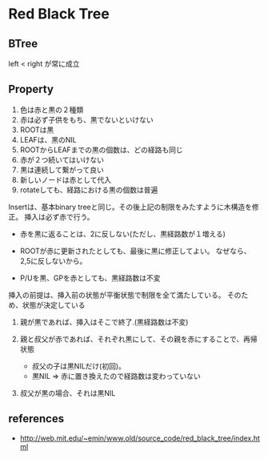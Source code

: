 # Red Black Tree

## BTree

left < right が常に成立

## Property

1. 色は赤と黒の２種類
2. 赤は必ず子供をもち、黒でないといけない
3. ROOTは黒
4. LEAFは、黒のNIL
5. ROOTからLEAFまでの黒の個数は、どの経路も同じ
6. 赤が２つ続いてはいけない
7. 黒は連続して繋がって良い
8. 新しいノードは赤として代入
9. rotateしても、経路における黒の個数は普遍

Insertは、基本binary treeと同じ。その後上記の制限をみたすように木構造を修正。
挿入は必ず赤で行う。

- 赤を黒に返ることは、2に反しない(ただし、黒経路数が１増える)
- ROOTが赤に更新されたとしても、最後に黒に修正してよい。
  なぜなら、2,5に反しないから。

- P/Uを黒、GPを赤としても、黒経路数は不変

挿入の前提は、挿入前の状態が平衡状態で制限を全て満たしている。
そのため、状態が決定している

1. 親が黒であれば、挿入はそこで終了.(黒経路数は不変)
2. 親と叔父が赤であれば、それぞれ黒にして、その親を赤にすることで、再帰状態
   - 叔父の子は黒NILだけ(初回)。
   - 黒NIL => 赤に置き換えたので経路数は変わっていない

3. 叔父が黒の場合、それは黒NIL

## references

- http://web.mit.edu/~emin/www.old/source_code/red_black_tree/index.html
